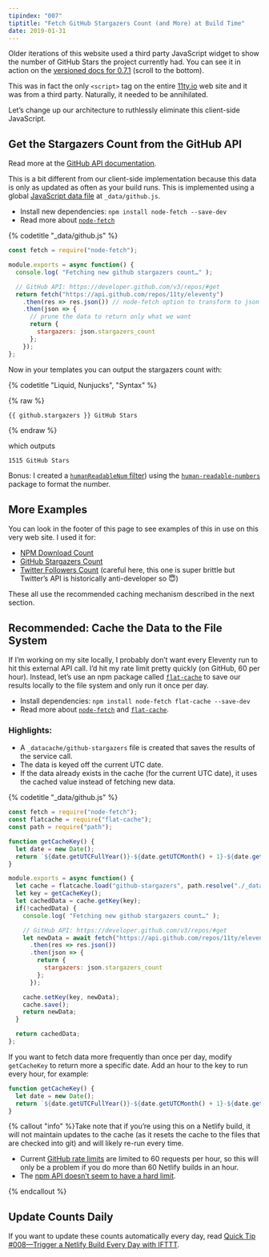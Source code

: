 ```yaml
---
tipindex: "007"
tiptitle: "Fetch GitHub Stargazers Count (and More) at Build Time"
date: 2019-01-31
---
```


Older iterations of this website used a third party JavaScript widget to show the number of GitHub Stars the project currently had. You can see it in action on the [versioned docs for 0.7.1](https://v0-7-1.11ty.io/docs/) (scroll to the bottom).

This was in fact the only `<script>` tag on the entire [11ty.io](https://www.11ty.io/) web site and it was from a third party. Naturally, it needed to be annihilated.

Let’s change up our architecture to ruthlessly eliminate this client-side JavaScript.

## Get the Stargazers Count from the GitHub API

Read more at the [GitHub API documentation](https://developer.github.com/v3/repos/#get).

This is a bit different from our client-side implementation because this data is only as updated as often as your build runs. This is implemented using a global [JavaScript data file](/docs/data-js/) at `_data/github.js`.

* Install new dependencies: `npm install node-fetch --save-dev`
* Read more about [`node-fetch`](https://www.npmjs.com/package/node-fetch)

{% codetitle "_data/github.js" %}

```js
const fetch = require("node-fetch");

module.exports = async function() {
  console.log( "Fetching new github stargazers count…" );

  // GitHub API: https://developer.github.com/v3/repos/#get
  return fetch("https://api.github.com/repos/11ty/eleventy")
    .then(res => res.json()) // node-fetch option to transform to json
    .then(json => {
      // prune the data to return only what we want
      return {
        stargazers: json.stargazers_count
      };
    });
};
```

Now in your templates you can output the stargazers count with:

{% codetitle "Liquid, Nunjucks", "Syntax" %}

{% raw %}
```html
{{ github.stargazers }} GitHub Stars
```
{% endraw %}

which outputs

```
1515 GitHub Stars
```

Bonus: I created a [`humanReadableNum` filter](https://github.com/11ty/11ty.io/blob/ac3579909078f860f4af1185c8f7353d56833c22/.eleventy.js#L82)) using the [`human-readable-numbers`](https://www.npmjs.com/package/human-readable-numbers) package to format the number.

## More Examples

You can look in the footer of this page to see examples of this in use on this very web site. I used it for:

* [NPM Download Count](https://github.com/11ty/11ty.io/blob/ac3579909078f860f4af1185c8f7353d56833c22/_data/npm.js)
* [GitHub Stargazers Count](https://github.com/11ty/11ty.io/blob/ac3579909078f860f4af1185c8f7353d56833c22/_data/github.js)
* [Twitter Followers Count](https://github.com/11ty/11ty.io/blob/ac3579909078f860f4af1185c8f7353d56833c22/_data/twitter.js) (careful here, this one is super brittle but Twitter’s API is historically anti-developer so 😇)

These all use the recommended caching mechanism described in the next section.

## Recommended: Cache the Data to the File System

If I’m working on my site locally, I probably don’t want every Eleventy run to hit this external API call. I’d hit my rate limit pretty quickly (on GitHub, 60 per hour). Instead, let’s use an npm package called [`flat-cache`](https://www.npmjs.com/package/flat-cache) to save our results locally to the file system and only run it once per day.

* Install dependencies: `npm install node-fetch flat-cache --save-dev`
* Read more about [`node-fetch`](https://www.npmjs.com/package/node-fetch) and [`flat-cache`](https://www.npmjs.com/package/flat-cache).

### Highlights:

* A `_datacache/github-stargazers` file is created that saves the results of the service call.
* The data is keyed off the current UTC date.
* If the data already exists in the cache (for the current UTC date), it uses the cached value instead of fetching new data.

{% codetitle "_data/github.js" %}

```js
const fetch = require("node-fetch");
const flatcache = require("flat-cache");
const path = require("path");

function getCacheKey() {
  let date = new Date();
  return `${date.getUTCFullYear()}-${date.getUTCMonth() + 1}-${date.getUTCDate()}`;
}

module.exports = async function() {
  let cache = flatcache.load("github-stargazers", path.resolve("./_datacache"));
  let key = getCacheKey();
  let cachedData = cache.getKey(key);
  if(!cachedData) {
    console.log( "Fetching new github stargazers count…" );

    // GitHub API: https://developer.github.com/v3/repos/#get
    let newData = await fetch("https://api.github.com/repos/11ty/eleventy")
      .then(res => res.json())
      .then(json => {
        return {
          stargazers: json.stargazers_count
        };
      });

    cache.setKey(key, newData);
    cache.save();
    return newData;
  }

  return cachedData;
};
```

If you want to fetch data more frequently than once per day, modify `getCacheKey` to return more a specific date. Add an hour to the key to run every hour, for example:

```js
function getCacheKey() {
  let date = new Date();
  return `${date.getUTCFullYear()}-${date.getUTCMonth() + 1}-${date.getUTCDate()} ${date.getUTCHours()}`;
}
```

{% callout "info" %}Take note that if you’re using this on a Netlify build, it will not maintain updates to the cache (as it resets the cache to the files that are checked into git) and will likely re-run every time.
<ul>
  <li>Current <a href="https://developer.github.com/v3/#rate-limiting">GitHub rate limits</a> are limited to 60 requests per hour, so this will only be a problem if you do more than 60 Netlify builds in an hour.</li>
  <li>The <a href="https://blog.npmjs.org/post/164799520460/api-rate-limiting-rolling-out">npm API doesn’t seem to have a hard limit</a>.</li>
</ul>{% endcallout %}

## Update Counts Daily

If you want to update these counts automatically every day, read [Quick Tip #008—Trigger a Netlify Build Every Day with IFTTT](/docs/quicktips/netlify-ifttt/).
